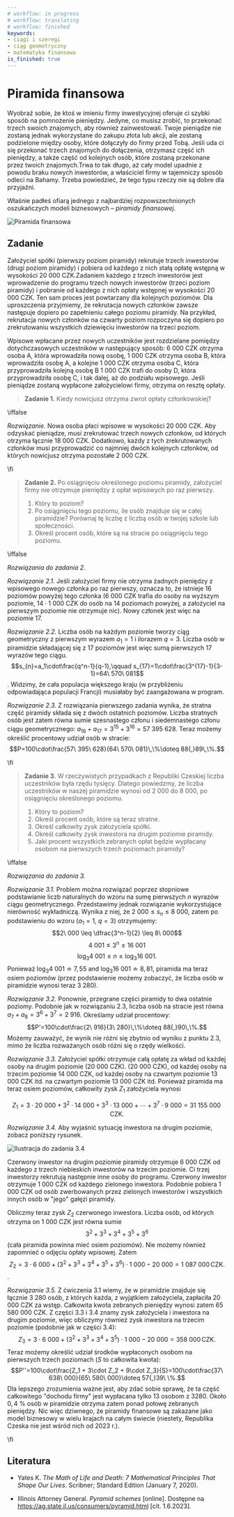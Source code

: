 ```yaml
---
# workflow: in progress
# workflow: translating
# workflow: finished
keywords:
- ciągi i szeregi
- ciąg geometryczny
- matematyka finansowa
is_finished: true
---
```


# Piramida finansowa
Wyobraź sobie, że ktoś w imieniu firmy inwestycyjnej oferuje ci szybki sposób na pomnożenie pieniędzy. Jedyne, co musisz zrobić, to przekonać trzech swoich znajomych, aby również zainwestowali. Twoje pieniądze nie zostaną jednak wykorzystane do zakupu złota lub akcji, ale zostaną podzielone między osoby, które dołączyły do firmy przed Tobą. Jeśli uda ci się przekonać trzech znajomych do dołączenia, otrzymasz część ich pieniędzy, a także część od kolejnych osób, które zostaną przekonane przez twoich znajomych.Trwa to tak długo, aż cały model upadnie z powodu braku nowych inwestorów, a właściciel firmy w tajemniczy sposób odleci na Bahamy. 
Trzeba powiedzieć, że tego typu rzeczy nie są dobre dla przyjaźni.

Właśnie padłeś ofiarą jednego z najbardziej rozpowszechnionych oszukańczych modeli biznesowych – *piramidy finansowej*.

![Piramida finansowa](pyramida.png)

## Zadanie 

Założyciel spółki (pierwszy poziom piramidy) rekrutuje trzech inwestorów (drugi poziom piramidy) i pobiera od każdego z nich stałą opłatę wstępną w wysokości 20 000 CZK.Zadaniem każdego z trzech inwestorów jest wprowadzenie do programu trzech nowych inwestorów (trzeci poziom piramidy) i pobranie od każdego z nich opłaty wstępnej w wysokości 20 000 CZK. Ten sam proces jest powtarzany dla kolejnych poziomów. Dla uproszczenia przyjmiemy, że rekrutacja nowych członków zawsze następuje dopiero po zapełnieniu całego poziomu piramidy.  Na przykład, rekrutacja nowych członków na czwarty poziom rozpoczyna się dopiero po zrekrutowaniu wszystkich dziewięciu inwestorów na trzeci poziom.

Wpisowe wpłacane przez nowych uczestników jest rozdzielane pomiędzy dotychczasowych uczestników w następujący sposób: 
6 000 CZK otrzyma osoba A, która wprowadziła nową osobę, 
1 000 CZK otrzyma osoba B, która wprowadziła osobę A, a kolejne
1 000 CZK otrzyma osoba C, która przyprowadziła kolejną osobę B
1 000 CZK trafi do osoby D, która przyprowadziła osobę C, i tak dalej, aż do podziału wpisowego. 
Jeśli pieniądze zostaną wypłacone założycielowi firmy, otrzyma on resztę opłaty.

>**Zadanie 1.** Kiedy nowicjusz otrzyma zwrot opłaty członkowskiej?

\iffalse

*Rozwiązanie.* Nowa osoba płaci wpisowe w wysokości 20 000 CZK. Aby odzyskać pieniądze, musi zrekrutować trzech nowych członków, od których otrzyma łącznie 18 000 CZK. Dodatkowo, każdy z tych zrekrutowanych członków musi przyprowadzić co najmniej dwóch kolejnych członków, od których nowicjusz otrzyma pozostałe 2 000 CZK.

\fi

>**Zadanie 2.**
>Po osiągnięciu określonego poziomu piramidy, założyciel 
>firmy  nie otrzymuje pieniędzy z opłat wpisowych po raz pierwszy.
>
>1. Który to poziom?
>2.  Po osiągnięciu tego poziomu, ile osób znajduje się w całej piramidzie? Porównaj tę liczbę z liczbą osób w twojej szkole lub społeczności.  
>3.   Określ procent osób, które są na stracie po osiągnięciu 
>    tego poziomu.

\iffalse

*Rozwiązania do zadania 2.*

*Rozwiązanie 2.1.* Jeśli założyciel firmy nie otrzyma żadnych pieniędzy z wpisowego nowego członka po raz pierwszy, oznacza to, że istnieje 16 poziomów powyżej tego członka (6 000 CZK trafia do osoby na wyższym poziomie, $14\cdot 1\ 000$ CZK do osób na 14 poziomach powyżej, a założyciel na pierwszym poziomie nie otrzymuje nic). Nowy członek jest więc na poziomie 17.

*Rozwiązanie 2.2.* Liczba osób na każdym poziomie tworzy ciąg geometryczny z pierwszym wyrazem $a_1=1$ i ilorazem $q=3$. 
Liczba osób w piramidzie składającej się z 17 poziomów jest więc sumą pierwszych 17 wyrazów tego ciągu. $$s_{n}=a_1\cdot\frac{q^n-1}{q-1},\qquad s_{17}=1\cdot\frac{3^{17}-1}{3-1}=64\ 570\ 081$$. 
Widzimy, że cała populacja większego kraju (w przybliżeniu odpowiadająca populacji Francji) musiałaby być zaangażowana w program.

*Rozwiązanie 2.3.* Z rozwiązania pierwszego zadania wynika, że stratna część piramidy składa się z dwóch ostatnich poziomów. Liczba stratnych osób jest zatem równa sumie szesnastego członu i siedemnastego członu ciągu geometrycznego: $a_{16}+a_{17}=3^{15}+3^{16}=57\ 395\ 628$. 
Teraz możemy określić procentowy udział osób w stracie: $$P=100\cdot\frac{57\ 395\ 628}{64\ 570\ 081}\,\%\doteq 88{,}89\,\%.$$

\fi

>**Zadanie 3.**
>W rzeczywistych przypadkach z Republiki Czeskiej liczba uczestników była rzędu tysięcy.
>Dlatego powiedzmy, że liczba uczestników w naszej piramidzie wynosi od 2 000 do 8 000, po osiągnięciu określonego poziomu.
>1. Który to poziom?
>2. Określ procent osób, które są teraz stratne.
>3. Określ całkowity zysk założyciela spółki.
>4.  Określ całkowity zysk inwestora na drugim poziomie piramidy.
>5. Jaki procent wszystkich zebranych opłat będzie
> wypłacany osobom na pierwszych trzech poziomach piramidy?

\iffalse

*Rozwiązania do zadania 3.*

*Rozwiązanie 3.1.*  Problem można rozwiązać poprzez stopniowe podstawianie liczb naturalnych do wzoru na sumę pierwszych $n$ wyrazów ciągu geometrycznego. 
Przedstawimy jednak rozwiązanie wykorzystujące nierówność wykładniczą.
Wynika z niej, że $2\ 000 \leq s_n \leq  8\ 000$, zatem po podstawieniu do wzoru ($a_1=1$, $q=3$) 
otrzymujemy: $$2\ 000  \leq  \dfrac{3^n-1}{2}  \leq  8\ 000$$ $$4\ 001  \leq   3^n  \leq   16\ 001$$ $$\log_3 4\ 001  \leq   n  \leq   \log_3 16\ 001.$$ Ponieważ $\log_3 4\ 001 \doteq 7{,}55$ and $\log_3 16\ 001 \doteq 8{,}81$,
piramida ma teraz osiem poziomów (przez podstawienie możemy zobaczyć, że liczba osób w piramidzie
wynosi teraz 3 280).


*Rozwiązanie 3.2.* Ponownie, przegrane części piramidy to dwa ostatnie poziomy. Podobnie jak w rozwiązaniu 2.3, liczba osób na stracie jest równa $a_7+a_8=3^6+3^7=2\ 916$. Określamy udział procentowy: $$P'=100\cdot\frac{2\ 916}{3\ 280}\,\%\doteq 88{,}90\,\%.$$
Możemy zauważyć, że wynik nie różni się zbytnio od wyniku z punktu 2.3, mimo że 
liczba rozważanych osób różni się o rzędy wielkości. 

*Rozwiązanie 3.3.* Założyciel spółki otrzymuje całą opłatę za wkład od każdej osoby na drugim poziomie (20 000 CZK).
(20 000 CZK), od każdej osoby na trzecim poziomie 14 000 CZK, od każdej osoby na czwartym poziomie 13 000 CZK itd.
na czwartym poziomie 13 000 CZK itd. Ponieważ piramida ma teraz osiem poziomów, całkowity zysk $Z_1$ założyciela wynosi  

$$Z_1=3\cdot 20\ 000 + 3^2\cdot 14\ 000 + 3^3\cdot 13\ 000 + \cdots + 3^7\cdot 9\ 000 = 31\ 155\ 000\,\text{CZK}.$$

*Rozwiązanie 3.4.* Aby wyjaśnić sytuację inwestora na drugim poziomie, zobacz poniższy rysunek.

![Ilustracja do zadania 3.4](pyramida2.png)
 
Czerwony inwestor na drugim poziomie piramidy otrzymuje 6 000 CZK od każdego z trzech niebieskich inwestorów na trzecim poziomie. Ci trzej inwestorzy rekrutują następnie inne osoby do programu. Czerwony inwestor otrzymuje 1 000 CZK od każdego zielonego inwestora. Podobnie pobiera 1 000 CZK od osób zwerbowanych przez zielonych inwestorów i wszystkich innych osób w "jego" gałęzi piramidy.
  
 Obliczmy teraz zysk $Z_2$ czerwonego inwestora. Liczba osób, od których otrzyma on 1 000 CZK jest równa sumie $$3^2 + 3^3 + 3^4 + 3^5 + 3^6$$ (cała piramida powinna mieć osiem poziomów). Nie możemy również zapomnieć o odjęciu opłaty wpisowej. Zatem $$Z_2=3\cdot 6\ 000 + (3^2+3^3 + 3^4 + 3^5 + 3^6 )\cdot 1\ 000 - 20\ 000 = 1\ 087\ 000\,\text{CZK}.$$. 

*Rozwiązanie 3.5.* Z ćwiczenia 3.1 wiemy, że w piramidzie znajduje się łącznie 3 280 osób, z których każda, z wyjątkiem założyciela, zapłaciła 20 000 CZK za wstęp. Całkowita kwota zebranych pieniędzy wynosi zatem 65 580 000 CZK. Z części 3.3 i 3.4 znamy zysk założyciela i inwestora na drugim poziomie, więc obliczymy również zysk inwestora na trzecim poziomie (podobnie jak w części 3.4): $$Z_3=3\cdot 6\ 000 + (3^2+3^3 + 3^4 + 3^5 )\cdot 1\ 000 - 20\ 000 = 358\ 000\,\text{CZK}. $$ Teraz możemy określić udział środków wypłaconych osobom na pierwszych trzech poziomach ($S$ to całkowita kwota): $$P''=100\cdot\frac{Z_1 + 3\cdot Z_2 + 9\cdot Z_3}{S}=100\cdot\frac{37\ 638\ 000}{65\ 580\ 000}\doteq 57{,}39\ \%.$$ Dla lepszego zrozumienia ważne jest, aby zdać sobie sprawę, że ta część całkowitego "dochodu firmy" jest wypłacana tylko 13 osobom z 3280. Około $0{,}4\ \%$ osób w piramidzie otrzyma zatem ponad połowę zebranych pieniędzy. Nic więc dziwnego, że piramidy finansowe są zakazane jako model biznesowy w wielu krajach na całym świecie (niestety, Republika Czeska nie jest wśród nich od 2023 r.).

\fi

## Literatura

* Yates K. *The Math of Life and Death: 7 Mathematical Principles That Shape Our Lives*. Scribner; Standard Edition (January 7, 2020). 

* Illinois Attorney General. *Pyramid schemes* [online]. Dostępne na 
<https://ag.state.il.us/consumers/pyramid.html> [cit. 1.6.2023].


